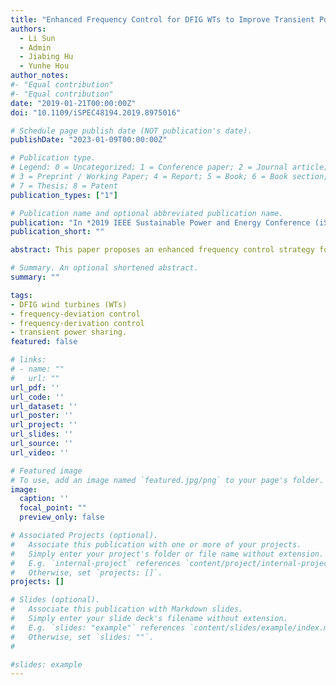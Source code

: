 ```yaml
---
title: "Enhanced Frequency Control for DFIG WTs to Improve Transient Power Sharing with SGs"
authors:
  - Li Sun
  - Admin
  - Jiabing Hu
  - Yunhe Hou
author_notes:
#- "Equal contribution"
#- "Equal contribution"
date: "2019-01-21T00:00:00Z"
doi: "10.1109/iSPEC48194.2019.8975016"

# Schedule page publish date (NOT publication's date).
publishDate: "2023-01-09T00:00:00Z"

# Publication type.
# Legend: 0 = Uncategorized; 1 = Conference paper; 2 = Journal article;
# 3 = Preprint / Working Paper; 4 = Report; 5 = Book; 6 = Book section;
# 7 = Thesis; 8 = Patent
publication_types: ["1"]

# Publication name and optional abbreviated publication name.
publication: "In *2019 IEEE Sustainable Power and Energy Conference (iSPEC)*"
publication_short: ""

abstract: This paper proposes an enhanced frequency control strategy for coordinating DFIG wind turbines (WTs) and synchronous generators (SGs) to serve for frequency regulation. The proposed control employs a correcting unit to make the frequency response of DFIG WTs collaborate with that of SGs. This enhances the adequacy of transient power sharing between them and meanwhile optimizes the frequency performance. This paper first clarifies the differences in frequency response characteristics of SGs and DFIG WTs which produce undesired mismatch in their power sharing. To mitigate such mismatch, the active power-frequency (P-ω) relationships of SGs and DFIG WTs are both established and then a frequency-coordinating droop control is proposed to reshape the frequency response of DFIG WTs. This improves the transient power allocation between SGs and DFIG WTs in terms of the power availability and responding duration. Finally, the validation regarding the effectiveness of the proposed control is conducted through time-domain simulations on a four-machine two-area system.

# Summary. An optional shortened abstract.
summary: ""

tags:
- DFIG wind turbines (WTs)
- frequency-deviation control
- frequency-derivation control
- transient power sharing.
featured: false

# links:
# - name: ""
#   url: ""
url_pdf: ''
url_code: ''
url_dataset: ''
url_poster: ''
url_project: ''
url_slides: ''
url_source: ''
url_video: ''

# Featured image
# To use, add an image named `featured.jpg/png` to your page's folder. 
image:
  caption: ''
  focal_point: ""
  preview_only: false

# Associated Projects (optional).
#   Associate this publication with one or more of your projects.
#   Simply enter your project's folder or file name without extension.
#   E.g. `internal-project` references `content/project/internal-project/index.md`.
#   Otherwise, set `projects: []`.
projects: []

# Slides (optional).
#   Associate this publication with Markdown slides.
#   Simply enter your slide deck's filename without extension.
#   E.g. `slides: "example"` references `content/slides/example/index.md`.
#   Otherwise, set `slides: ""`.
#  

#slides: example
---
```



